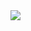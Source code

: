 <img align="right" src="https://github-readme-stats.vercel.app/api?username=Ther-su&show_icons=true&icon_color=CE1D2D&text_color=718096&bg_color=ffffff&hide_title=true" />
